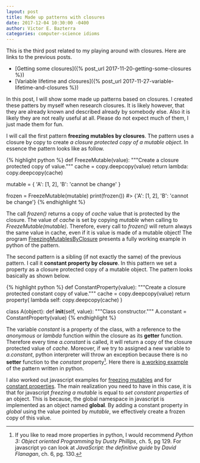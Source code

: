 ```yaml
---
layout: post
title: Made up patterns with closures
date: 2017-12-04 10:30:00 -0400
author: Victor E. Bazterra
categories: computer-science idioms
---
```


This is the third post related to my playing around with closures. Here are links to the previous posts.

* [Getting some closures]({% post_url 2017-11-20-getting-some-closures %})
* [Variable lifetime and closures]({% post_url 2017-11-27-variable-lifetime-and-closures %})

In this post, I will show some made up patterns based on closures. I created these patters by myself when research closures. It is likely however, that they are already known and described already by somebody else. Also it is likely they are not really useful at all. Please do not expect much of them, I just made them for fun.

I will call the first pattern **freezing mutables by closures**. The pattern uses a closure by copy to create *a closure protected copy of a mutable object*. In essence the pattern looks like as follow.

{% highlight python %}
def FreezeMutable(value):
    """Create a closure protected copy of value."""
    cache = copy.deepcopy(value)
    return lambda: copy.deepcopy(cache)

mutable = {
    'A': [1, 2],
    'B': 'cannot be change'
}

frozen = FreezeMutable(mutable)
print(frozen())
#> {'A': [1, 2], 'B': 'cannot be change'}
{% endhighlight %}

The call *frozen()* returns a copy of *cache* value that is protected by the closure. The value of *cache* is set by copying *mutable* when calling to *FreezeMutable(mutable)*. Therefore, every call to *frozen()* will return always the same value in cache, even if it is value is made of a mutable object! The program [FreezingMutablesByClosure](https://github.com/baites/examples/blob/master/idioms/python/FreezingMutablesByClosure.py) presents a fully working example in python of the pattern.

The second pattern is a sibling (if not exactly the same) of the previous pattern. I call it **constant property by closure**. In this pattern we set a property as a closure protected copy of a mutable object. The pattern looks basically as shown below.

{% highlight python %}
def ConstantProperty(value):
    """Create a closure protected constant copy of value."""
    cache = copy.deepcopy(value)
    return property(
        lambda self: copy.deepcopy(cache)
    )

class A(object):
    def __init__(self, value):
        """Class constructor."""
        A.constant = ConstantProperty(value)
{% endhighlight %}

The variable *constant* is a property of the class, with a reference to the *anonymous* or *lambda* function within the closure as its **getter** function. Therefore every time *a.constant* is called, it will return a copy of the closure protected value of *cache*. Moreover, if we try to assigned a new variable to *a.constant*, python interpreter will throw an exception because there is no **setter** function to the *constant* property[^1]. Here there is [a working example](https://github.com/baites/examples/blob/master/idioms/python/ConstantPropertyByClosure.py) of the pattern written in python.

I also worked out javascript examples for [freezing mutables](https://github.com/baites/examples/blob/master/idioms/javascript/FreezingMutableByClosure.js) and for [constant properties](https://github.com/baites/examples/blob/master/idioms/javascript/ConstantPropertyByClosure.js). The main realization you need to have in this case, it is that for javascript *freezing a mutable* is equal to *set constant properties* of an object. This is because, the global namespace in javascript is implemented as an object named **global**. By adding a constant property in *global* using the value pointed by *mutable*, we effectively create a frozen copy of this value.

[^1]: If you like to read more properties in python, I would recommend *Python 3: Object oriented Programming* by *Dusty Phillips*, ch. 5, pg 129. For javascript yo can look at *JavaScript: the definitive guide* by *David Flanagan*, ch. 6, pg. 130.
